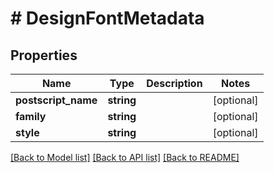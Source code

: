 # # DesignFontMetadata

## Properties

Name | Type | Description | Notes
------------ | ------------- | ------------- | -------------
**postscript_name** | **string** |  | [optional]
**family** | **string** |  | [optional]
**style** | **string** |  | [optional]

[[Back to Model list]](../../README.md#models) [[Back to API list]](../../README.md#endpoints) [[Back to README]](../../README.md)

